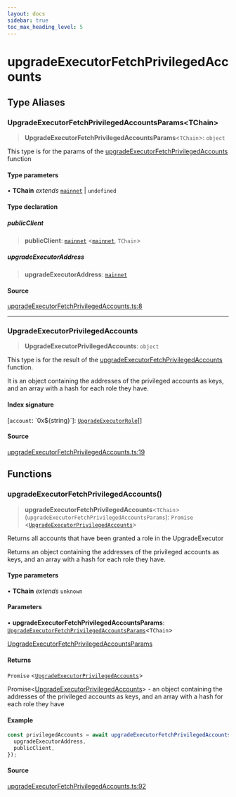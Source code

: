 ```yaml
---
layout: docs
sidebar: true
toc_max_heading_level: 5
---
```


# upgradeExecutorFetchPrivilegedAccounts

## Type Aliases

### UpgradeExecutorFetchPrivilegedAccountsParams\<TChain\>

> **UpgradeExecutorFetchPrivilegedAccountsParams**\<`TChain`\>: `object`

This type is for the params of the [upgradeExecutorFetchPrivilegedAccounts](upgradeExecutorFetchPrivilegedAccounts.md#upgradeexecutorfetchprivilegedaccounts) function

#### Type parameters

• **TChain** *extends* [`mainnet`](chains.md#mainnet) \| `undefined`

#### Type declaration

##### publicClient

> **publicClient**: [`mainnet`](chains.md#mainnet) \<[`mainnet`](chains.md#mainnet), `TChain`\>

##### upgradeExecutorAddress

> **upgradeExecutorAddress**: [`mainnet`](chains.md#mainnet)

#### Source

[upgradeExecutorFetchPrivilegedAccounts.ts:8](https://github.com/offchainlabs/arbitrum-orbit-sdk/blob/fa20b8d23170b5196c4c9cdb5fc2dfefa349f1c8/src/upgradeExecutorFetchPrivilegedAccounts.ts#L8)

***

### UpgradeExecutorPrivilegedAccounts

> **UpgradeExecutorPrivilegedAccounts**: `object`

This type is for the result of the [upgradeExecutorFetchPrivilegedAccounts](upgradeExecutorFetchPrivilegedAccounts.md#upgradeexecutorfetchprivilegedaccounts) function.

It is an object containing the addresses of the privileged accounts as keys,
and an array with a hash for each role they have.

#### Index signature

 \[`account`: \`0x$\{string\}\`\]: [`UpgradeExecutorRole`](upgradeExecutorEncodeFunctionData.md#upgradeexecutorrole)[]

#### Source

[upgradeExecutorFetchPrivilegedAccounts.ts:19](https://github.com/offchainlabs/arbitrum-orbit-sdk/blob/fa20b8d23170b5196c4c9cdb5fc2dfefa349f1c8/src/upgradeExecutorFetchPrivilegedAccounts.ts#L19)

## Functions

### upgradeExecutorFetchPrivilegedAccounts()

> **upgradeExecutorFetchPrivilegedAccounts**\<`TChain`\>(`upgradeExecutorFetchPrivilegedAccountsParams`): `Promise` \<[`UpgradeExecutorPrivilegedAccounts`](upgradeExecutorFetchPrivilegedAccounts.md#upgradeexecutorprivilegedaccounts)\>

Returns all accounts that have been granted a role in the UpgradeExecutor

Returns an object containing the addresses of the privileged accounts as keys, and an array with a hash for each role they have.

#### Type parameters

• **TChain** *extends* `unknown`

#### Parameters

• **upgradeExecutorFetchPrivilegedAccountsParams**: [`UpgradeExecutorFetchPrivilegedAccountsParams`](upgradeExecutorFetchPrivilegedAccounts.md#upgradeexecutorfetchprivilegedaccountsparamstchain)\<`TChain`\>

[UpgradeExecutorFetchPrivilegedAccountsParams](upgradeExecutorFetchPrivilegedAccounts.md#upgradeexecutorfetchprivilegedaccountsparamstchain)

#### Returns

`Promise` \<[`UpgradeExecutorPrivilegedAccounts`](upgradeExecutorFetchPrivilegedAccounts.md#upgradeexecutorprivilegedaccounts)\>

Promise<[UpgradeExecutorPrivilegedAccounts](upgradeExecutorFetchPrivilegedAccounts.md#upgradeexecutorprivilegedaccounts)> - an object containing the addresses of the privileged accounts as keys, and an array with a hash for each role they have

#### Example

```ts
const privilegedAccounts = await upgradeExecutorFetchPrivilegedAccounts({
  upgradeExecutorAddress,
  publicClient,
});
```

#### Source

[upgradeExecutorFetchPrivilegedAccounts.ts:92](https://github.com/offchainlabs/arbitrum-orbit-sdk/blob/fa20b8d23170b5196c4c9cdb5fc2dfefa349f1c8/src/upgradeExecutorFetchPrivilegedAccounts.ts#L92)
